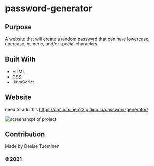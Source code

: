 # password-generator

## Purpose
A website that will create a random password that can have  lowercase, upercase, numeric, and/or special characters. 

## Built With
* HTML
* CSS
* JavaScript


## Website
need to add this 
https://dmtuominen22.github.io/password-generator/

![screenshopt of project](https://user-images.githubusercontent.com/84994258/124325939-d0108480-db42-11eb-8c8a-c7be0a2fbd02.PNG)

## Contribution
Made by Denise Tuominen

### ©️2021
